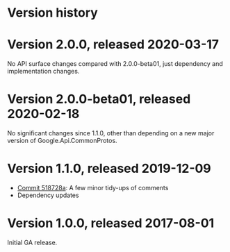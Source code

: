 # Version history

# Version 2.0.0, released 2020-03-17

No API surface changes compared with 2.0.0-beta01, just dependency
and implementation changes.

# Version 2.0.0-beta01, released 2020-02-18

No significant changes since 1.1.0, other than depending on a new major version of Google.Api.CommonProtos.

# Version 1.1.0, released 2019-12-09

- [Commit 518728a](https://github.com/googleapis/google-cloud-dotnet/commit/518728a): A few minor tidy-ups of comments
- Dependency updates

# Version 1.0.0, released 2017-08-01

Initial GA release.
